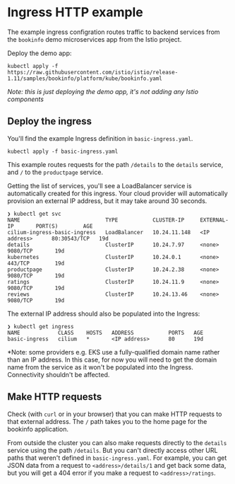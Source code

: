 # Ingress HTTP example

The example ingress configration routes traffic to backend services from the `bookinfo` demo microservices app from the Istio project. 

Deploy the demo app: 

```
kubectl apply -f https://raw.githubusercontent.com/istio/istio/release-1.11/samples/bookinfo/platform/kube/bookinfo.yaml
```

*Note: this is just deploying the demo app, it's not adding any Istio components*

## Deploy the ingress

You'll find the example Ingress definition in `basic-ingress.yaml`.

```
kubectl apply -f basic-ingress.yaml 
```

This example routes requests for the path `/details` to the `details` service, and `/` to the `productpage` service. 

Getting the list of services, you'll see a LoadBalancer service is automatically created for this ingress. Your cloud provider will automatically provision an external IP address, but it may take around 30 seconds.

```
❯ kubectl get svc
NAME                           TYPE           CLUSTER-IP     EXTERNAL-IP       PORT(S)        AGE
cilium-ingress-basic-ingress   LoadBalancer   10.24.11.148   <IP address>      80:30543/TCP   19d
details                        ClusterIP      10.24.7.97     <none>            9080/TCP       19d
kubernetes                     ClusterIP      10.24.0.1      <none>            443/TCP        19d
productpage                    ClusterIP      10.24.2.38     <none>            9080/TCP       19d
ratings                        ClusterIP      10.24.11.9     <none>            9080/TCP       19d
reviews                        ClusterIP      10.24.13.46    <none>            9080/TCP       19d
```

The external IP address should also be populated into the Ingress: 

```
❯ kubectl get ingress
NAME            CLASS    HOSTS   ADDRESS           PORTS   AGE
basic-ingress   cilium   *       <IP address>      80      19d
```

*Note: some providers e.g. EKS use a fully-qualified domain name rather than an IP address. In this case, for now you will need to get the domain name from the service as it won't be populated into the Ingress. Connectivity shouldn't be affected. 

## Make HTTP requests

Check (with `curl` or in your browser) that you can make HTTP requests to that external address. The `/` path takes you to the home page for the bookinfo application. 

From outside the cluster you can also make requests directly to the `details` service using the path `/details`. But you can't directly access other URL paths that weren't defined in `basic-ingress.yaml`. For example, you can get JSON data from a request to  `<address>/details/1` and get back some data, but you will get a 404 error if you make a request to `<address>/ratings`. 

